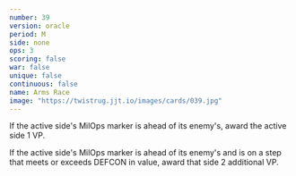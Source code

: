 ```yaml
---
number: 39
version: oracle
period: M
side: none
ops: 3
scoring: false
war: false
unique: false
continuous: false
name: Arms Race
image: "https://twistrug.jjt.io/images/cards/039.jpg"
---
```

If the active side's MilOps marker is ahead of its enemy's, award the active side 1 VP.

If the active side's MilOps marker is ahead of its enemy's and is on a step that meets or exceeds DEFCON in value, award that side 2 additional VP.
